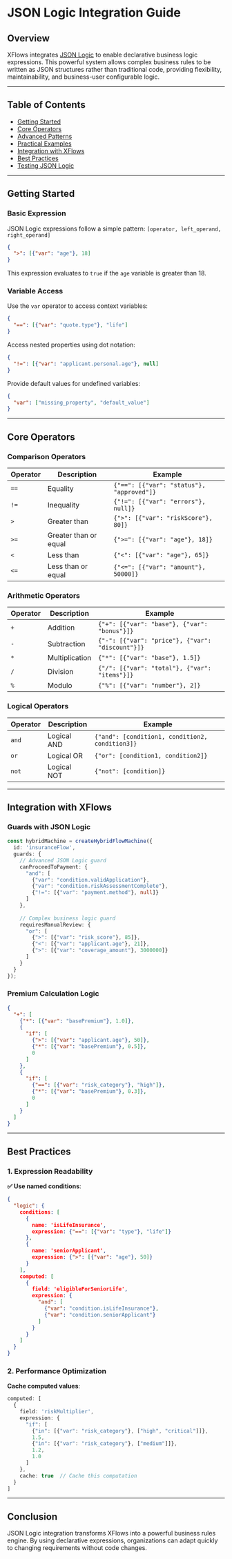# JSON Logic Integration Guide

## Overview

XFlows integrates [JSON Logic](https://jsonlogic.com) to enable declarative business logic expressions. This powerful system allows complex business rules to be written as JSON structures rather than traditional code, providing flexibility, maintainability, and business-user configurable logic.

---

## Table of Contents

- [Getting Started](#getting-started)
- [Core Operators](#core-operators)
- [Advanced Patterns](#advanced-patterns)
- [Practical Examples](#practical-examples)
- [Integration with XFlows](#integration-with-xflows)
- [Best Practices](#best-practices)
- [Testing JSON Logic](#testing-json-logic)

---

## Getting Started

### Basic Expression

JSON Logic expressions follow a simple pattern: `[operator, left_operand, right_operand]`

```json
{
  ">": [{"var": "age"}, 18]
}
```

This expression evaluates to `true` if the `age` variable is greater than 18.

### Variable Access

Use the `var` operator to access context variables:

```json
{
  "==": [{"var": "quote.type"}, "life"]
}
```

Access nested properties using dot notation:

```json
{
  "!=": [{"var": "applicant.personal.age"}, null]
}
```

Provide default values for undefined variables:

```json
{
  "var": ["missing_property", "default_value"]
}
```

---

## Core Operators

### Comparison Operators

| Operator | Description | Example |
|----------|-------------|---------|
| `==` | Equality | `{"==": [{"var": "status"}, "approved"]}` |
| `!=` | Inequality | `{"!=": [{"var": "errors"}, null]}` |
| `>` | Greater than | `{">": [{"var": "riskScore"}, 80]}` |
| `>=` | Greater than or equal | `{">=": [{"var": "age"}, 18]}` |
| `<` | Less than | `{"<": [{"var": "age"}, 65]}` |
| `<=` | Less than or equal | `{"<=": [{"var": "amount"}, 50000]}` |

### Arithmetic Operators

| Operator | Description | Example |
|----------|-------------|---------|
| `+` | Addition | `{"+": [{"var": "base"}, {"var": "bonus"}]}` |
| `-` | Subtraction | `{"-": [{"var": "price"}, {"var": "discount"}]}` |
| `*` | Multiplication | `{"*": [{"var": "base"}, 1.5]}` |
| `/` | Division | `{"/": [{"var": "total"}, {"var": "items"}]}` |
| `%` | Modulo | `{"%": [{"var": "number"}, 2]}` |

### Logical Operators

| Operator | Description | Example |
|----------|-------------|---------|
| `and` | Logical AND | `{"and": [condition1, condition2, condition3]}` |
| `or` | Logical OR | `{"or": [condition1, condition2]}` |
| `not` | Logical NOT | `{"not": [condition]}` |

---

## Integration with XFlows

### Guards with JSON Logic

```typescript
const hybridMachine = createHybridFlowMachine({
  id: 'insuranceFlow',
  guards: {
    // Advanced JSON Logic guard
    canProceedToPayment: {
      "and": [
        {"var": "condition.validApplication"},
        {"var": "condition.riskAssessmentComplete"},
        {"!=": [{"var": "payment.method"}, null]}
      ]
    },
    
    // Complex business logic guard
    requiresManualReview: {
      "or": [
        {">": [{"var": "risk_score"}, 85]},
        {"<": [{"var": "applicant.age"}, 21]},
        {">": [{"var": "coverage_amount"}, 3000000]}
      ]
    }
  }
});
```

### Premium Calculation Logic

```json
{
  "+": [
    {"*": [{"var": "basePremium"}, 1.0]},
    {
      "if": [
        {">": [{"var": "applicant.age"}, 50]},
        {"*": [{"var": "basePremium"}, 0.5]},
        0
      ]
    },
    {
      "if": [
        {"==": [{"var": "risk_category"}, "high"]},
        {"*": [{"var": "basePremium"}, 0.3]},
        0
      ]
    }
  ]
}
```

---

## Best Practices

### 1. Expression Readability

**✅ Use named conditions**:

```json
{
  "logic": {
    conditions: [
      {
        name: 'isLifeInsurance',
        expression: {"==": [{"var": "type"}, "life"]}
      },
      {
        name: 'seniorApplicant',
        expression: {">": [{"var": "age"}, 50]}
      }
    ],
    computed: [
      {
        field: 'eligibleForSeniorLife',
        expression: {
          "and": [
            {"var": "condition.isLifeInsurance"},
            {"var": "condition.seniorApplicant"}
          ]
        }
      }
    ]
  }
}
```

### 2. Performance Optimization

**Cache computed values**:

```typescript
computed: [
  {
    field: 'riskMultiplier',
    expression: {
      "if": [
        {"in": [{"var": "risk_category"}, ["high", "critical"]]},
        1.5,
        {"in": [{"var": "risk_category"}, ["medium"]]},
        1.2,
        1.0
      ]
    },
    cache: true  // Cache this computation
  }
]
```

---

## Conclusion

JSON Logic integration transforms XFlows into a powerful business rules engine. By using declarative expressions, organizations can adapt quickly to changing requirements without code changes.

